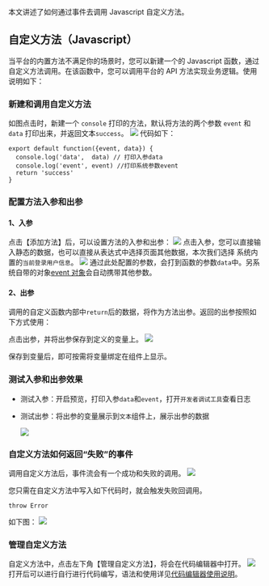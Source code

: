 本文讲述了如何通过事件去调用 Javascript 自定义方法。

## 自定义方法（Javascript）

当平台的内置方法不满足你的场景时，您可以新建一个的 Javascript 函数，通过自定义方法调用。在该函数中，您可以调用平台的 API 方法实现业务逻辑。使用说明如下：

### 新建和调用自定义方法

如图点击时，新建一个 `console` 打印的方法，默认将方法的两个参数 `event` 和 `data` 打印出来，并返回文本`success`。
![](https://qcloudimg.tencent-cloud.cn/raw/7c21a92ede0b310a81d7b28e6dc47484.png)
代码如下：

```
export default function({event, data}) {
  console.log('data',  data) // 打印入参data
  console.log('event', event) //打印系统参数event
  return 'success'
}
```

### 配置方法入参和出参

#### 1、入参

点击【添加方法】后，可以设置方法的入参和出参：
![](https://qcloudimg.tencent-cloud.cn/raw/1310306b02993c1ea9ba87c809b0a0c9.png)
点击入参，您可以直接输入静态的数据，也可以直接从表达式中选择页面其他数据，本次我们选择 系统内置的`当前登录用户信息`。
![](https://qcloudimg.tencent-cloud.cn/raw/a2571867bc2d4628395a94a6934201c6.png)
通过此处配置的参数，会打到函数的参数`data`中。另系统自带的对象<a href="">event 对象</a>会自动携带其他参数。

#### 2、出参

调用的自定义函数内部中`return`后的数据，将作为方法出参。返回的出参按照如下方式使用：

点击出参，并将出参保存到定义的变量上。
![](https://qcloudimg.tencent-cloud.cn/raw/49202e82147eca3a95338105d7d5b9ba.png)

保存到变量后，即可按需将变量绑定在组件上显示。

### 测试入参和出参效果

- 测试入参：开启预览，打印入参`data`和`event`，打开`开发者调试工具`查看日志
- 测试出参：将出参的变量展示到`文本`组件上，展示出参的数据

  ![](https://qcloudimg.tencent-cloud.cn/raw/44d6727fd097adc4c95a92aa39f69b88.png)

### 自定义方法如何返回“失败”的事件

调用自定义方法后，事件流会有一个成功和失败的调用。
![](https://qcloudimg.tencent-cloud.cn/raw/4cd4e6118db548d0791aa51b056bfb0b.png)

您只需在自定义方法中写入如下代码时，就会触发失败回调用。

`throw Error`

如下图：
![](https://qcloudimg.tencent-cloud.cn/raw/45d63a4a754565a689edf24a09d49ef5.png)

### 管理自定义方法

自定义方法中，点击左下角【管理自定义方法】，将会在代码编辑器中打开。
![](https://qcloudimg.tencent-cloud.cn/raw/e53b23562a73d45e3d7e5f0575e93d2d.png)
打开后可以进行自行进行代码编写，语法和使用详见<a href="https://cloud.tencent.com/document/product/1301/57912">代码编辑器使用说明</a>。
